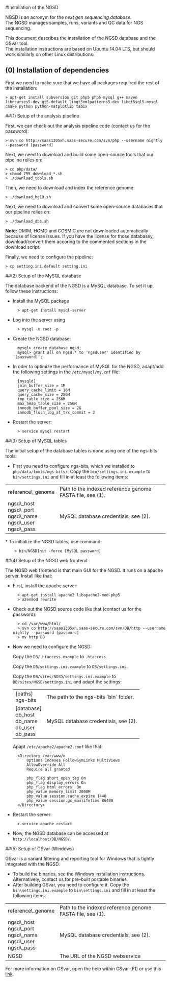
#Installation of the NGSD

NGSD is an acronym for the *next gen sequencing database*.  
The NGSD manages samples, runs, variants and QC data for NGS sequencing.

This document describes the installation of the NGSD database and the GSvar tool.  
The installation instructions are based on Ubuntu 14.04 LTS, but should work similarly on other Linux distributions.

## (0) Installation of dependencies

First we need to make sure that we have all packages required the rest of the installation:

	> apt-get install subversion git php5 php5-mysql g++ maven libncurses5-dev qt5-default libqt5xmlpatterns5-dev libqt5sql5-mysql cmake python python-matplotlib tabix

##(1) Setup of the analysis pipeline

First, we can check out the analysis pipeline code (contact us for the password):

	> svn co http://saas1305xh.saas-secure.com/svn/php --username nightly --password [password]

Next, we need to download and build some open-source tools that our pipeline relies on:

	> cd php/data/
	> chmod 755 download_*.sh
	> ./download_tools.sh

Then, we need to download and index the reference genome:
	
	> ./download_hg19.sh

Next, we need to download and convert some open-source databases that our pipeline relies on:

	> ./download_dbs.sh

**Note:** OMIM, HGMD and COSMIC are not downloaded automatically because of license issues. If you have the license for those databasey, download/convert them accoring to the commented sections in the download script.

Finally, we need to configure the pipeline:

	> cp setting.ini.default setting.ini


##(2) Setup of the MySQL database

The database backend of the NGSD is a MySQL database. To set it up, follow these instructions:

* Install the MySQL package

		> apt-get install mysql-server

* Log into the server using

		> mysql -u root -p

* Create the NGSD database:

		mysql> create database ngsd;
		mysql> grant all on ngsd.* to 'ngsduser' identified by '[password]';

* In oder to optimize the performance of MySQL for the NGSD, adapt/add the following settings in the `/etc/mysql/my.cnf` file:

		[mysqld]
		join_buffer_size = 1M
		query_cache_limit = 16M
		query_cache_size = 256M
		tmp_table_size = 256M
		max_heap_table_size = 256M
		innodb_buffer_pool_size = 2G
		innodb_flush_log_at_trx_commit = 2

* Restart the server:

		> service mysql restart

##(3) Setup of MySQL tables

The initial setup of the database tables is done using one of the ngs-bits tools:

* First you need to configure ngs-bits, which we installed to `php/data/tools/ngs-bits/`. Copy the `bin/settings.ini.example` to `bin/settings.ini` and fill in at least the following items:
<table>
	<tr>
		<td>reference\_genome</td>
		<td>Path to the indexed reference genome FASTA file, see (1).</td>
	</tr>
	<tr>
		<td>ngsd\_host<br>ngsd\_port<br>ngsd\_name<br>ngsd\_user<br>ngsd\_pass</td>
		<td>MySQL database credentials, see (2).</td>
	</tr>
</table>
* To initialize the NGSD tables, use command:

		> bin/NGSDInit -force [MySQL password]

##(4) Setup of the NGSD web frontend

The NGSD web frontend is that main GUI for the NGSD. It runs on a apache server.
Install like that:

* First, install the apache server:

		> apt-get install apache2 libapache2-mod-php5
		> a2enmod rewrite

* Check out the NGSD source code like that (contact us for the password):
	
		> cd /var/www/html/
		> svn co http://saas1305xh.saas-secure.com/svn/DB/http --username nightly --password [password]
		> mv http DB

* Now we need to configure the NGSD:

  Copy the `DB/.htaccess.example` to `.htaccess`.

  Copy the `DB/settings.ini.example` to `DB/settings.ini`.

  Copy the `DB/sites/NGSD/settings.ini.example` to `DB/sites/NGSD/settings.ini` and adapt the settings:
		
	<table>
		<tr>
			<td>[paths]<br>ngs-bits</td>
			<td>The path to the ngs-bits `bin` folder.</td>
		</tr>
		<tr>
			<td>[database]<br>db_host<br>db_name<br>db_user<br>db_pass</td>
			<td>MySQL database credentials, see (2).</td>
		</tr>
	</table>

	Apapt `/etc/apache2/apache2.conf` like that:
        
		<Directory /var/www/>
        	Options Indexes FollowSymLinks MultiViews
            AllowOverride All
            Require all granted
 
	        php_flag short_open_tag On
	        php_flag display_errors On
	        php_flag html_errors  On
	        php_value memory_limit 2000M
	        php_value session.cache_expire 1440
	        php_value session.gc_maxlifetime 86400
        </Directory>

* Restart the server:

		> service apache restart

* Now, the NGSD database can be accessed at `http://localhost/DB/NGSD/`.

##(5) Setup of GSvar (Windows)

GSvar is a variant filtering and reporting tool for Windows that is tightly integrated with the NGSD.

* To build the binaries, see the [Windows installation instructions](../install_win.md).  
  Alternatively, contact us for pre-built portable binaries.
* After building GSvar, you need to configure it. Copy the `bin\settings.ini.example` to `bin\settings.ini` and fill in at least the following items:
<table>
	<tr>
		<td>reference\_genome</td>
		<td>Path to the indexed reference genome FASTA file, see (1).</td>
	</tr>
	<tr>
		<td>ngsd\_host<br>ngsd\_port<br>ngsd\_name<br>ngsd\_user<br>ngsd\_pass</td>
		<td>MySQL database credentials, see (2).</td>
	</tr>
	<tr>
		<td>NGSD</td>
		<td>The URL of the NGSD webservice</td>
	</tr>
</table>

For more information on GSvar, open the help within GSvar (F1) or use this [link](../GSvar/index.md).




